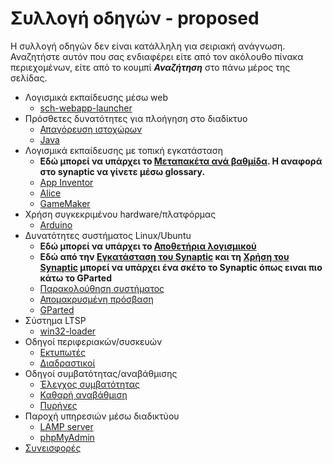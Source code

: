 # Συλλογή οδηγών - proposed

Η συλλογή οδηγών δεν είναι κατάλληλη για σειριακή ανάγνωση. Αναζητήστε αυτόν
που σας ενδιαφέρει είτε από τον ακόλουθο πίνακα περιεχομένων, είτε από το
κουμπί ***Αναζήτηση*** στο πάνω μέρος της σελίδας.

- Λογισμικά εκπαίδευσης μέσω web
    - [sch-webapp-launcher](sch-webapp-launcher/index.md)
- Πρόσθετες δυνατότητες για πλοήγηση στο διαδίκτυο
    - [Απαγόρευση ιστοχώρων](blacklist-sites/index.md)
    - [Java](java/index.md)
- Λογισμικά εκπαίδευσης με τοπική εγκατάσταση
    - **Εδώ μπορεί να υπάρχει το [Μεταπακέτα ανά
      βαθμίδα](https://pe86.github.io/linux/ubuntu/software/#μεταπακέτα-ανά-βαθμίδα).
      Η αναφορά στο synaptic να γίνετε μέσω glossary.**
    - [App Inventor](appinventor/index.md)
    - [Alice](alice/index.md)
    - [GameMaker](gamemaker/index.md)
- Χρήση συγκεκριμένου hardware/πλατφόρμας
    - [Arduino](arduino/index.md)
- Δυνατότητες συστήματος Linux/Ubuntu
    - **Εδώ μπορεί να υπάρχει το [Αποθετήρια
      λογισμικού](https://pe86.github.io/linux/ubuntu/repositories/)**
    - **Εδώ από την [Εγκατάσταση του
      Synaptic](https://pe86.github.io/linux/ubuntu/software/#εγκατάσταση-του-synaptic)
      και τη [Χρήση του
      Synaptic](https://pe86.github.io/linux/ubuntu/software/#χρήση-του-synaptic)
      μπορεί να υπάρχει ένα σκέτο το Synaptic όπως ειναι πιο κάτω το GParted**
    - [Παρακολούθηση συστήματος](mate-system-monitor/index.md)
    - [Απομακρυσμένη πρόσβαση](remote-access/index.md)
    - [GParted](gparted/index.md)
- Σύστημα LTSP
    - [win32-loader](win32-loader/index.md)
- Οδηγοί περιφεριακών/συσκευών
    - [Εκτυπωτές](printers/index.md)
    - [Διαδραστικοί](smartboards/index.md)
- Οδηγοί συμβατότητας/αναβάθμισης
    - [Έλεγχος συμβατότητας](compatibility/index.md)
    - [Καθαρή αναβάθμιση](clean-upgrade/index.md)
    - [Πυρήνες](kernels/index.md)
- Παροχή υπηρεσιών μέσω διαδικτύου
    - [LAMP server](lamp-server/index.md)
    - [phpMyAdmin](phpmyadmin/index.md)
- [Συνεισφορές](contributing/index.md)
